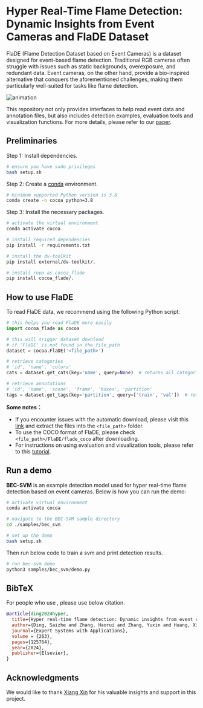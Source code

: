 # Hyper Real-Time Flame Detection: Dynamic Insights from Event Cameras and FlaDE Dataset

FlaDE (Flame Detection Dataset based on Event Cameras) is a dataset designed for
 event-based flame detection. Traditional RGB cameras often struggle with issues 
 such as static backgrounds, overexposure, and redundant data. Event cameras, on 
 the other hand, provide a bio-inspired alternative that conquers the aforementioned
 challenges, making them particularly well-suited for tasks like flame detection.

<span id="animation"></span>
![animation](https://raw.githubusercontent.com/KugaMaxx/cocoa-flade/master/assets/images/demonstration.webp "animation")

This repository not only provides interfaces to help read event data and annotation
 files, but also includes detection examples, evaluation tools and visualization 
 functions. For more details, please refer to our [paper](https://scholar.google.com/citations?view_op=view_citation&hl=en&user=wSfBvMQAAAAJ&citation_for_view=wSfBvMQAAAAJ:UeHWp8X0CEIC).


## Preliminaries

Step 1: Install dependencies.

```bash
# ensure you have sudo privileges
bash setup.sh
```

Step 2: Create a [conda](https://docs.anaconda.com/miniconda/) environment.

```bash
# minimum supported Python version is 3.8
conda create -n cocoa python=3.8
```

Step 3: Install the necessary packages.

```bash
# activate the virtual environment
conda activate cocoa

# install required dependencies
pip install -r requirements.txt

# install the dv-toolkit
pip install external/dv-toolkit/.

# install repo as cocoa_flade
pip install cocoa_flade/.
```


## How to use FlaDE

To read FlaDE data, we recommend using the following Python script:
 
```python
# this helps you read FlaDE more easily
import cocoa_flade as cocoa

# this will trigger dataset download 
# if 'FlaDE' is not found in the file_path
dataset = cocoa.FlaDE('<file_path>')

# retrieve categories
# 'id', 'name', 'colors'
cats = dataset.get_cats(key='name', query=None)  # returns all categories

# retrieve annotations
# 'id', 'name', 'scene', 'frame', 'boxes', 'partition' 
tags = dataset.get_tags(key='partition', query=['train', 'val'])  # returns 'train' and 'val'
```

**Some notes：**
- If you encounter issues with the automatic download, please visit this [link](https://drive.google.com/uc?id=1orF3i8lhT26fixFRavtphPOqgD4p4lyB) and extract the files into the `<file_path>` folder.
- To use the COCO format of FlaDE, please check `<file_path>/FlaDE/flade_coco` after downloading.
- For instructions on using evaluation and visualization tools, please refer to this [tutorial](./cocoa_flade/README.md).


## Run a demo

**BEC-SVM** is an example detection model used for hyper real-time flame detection
 based on event cameras. Below is how you can run the demo:

```bash
# activate virtual environment
conda activate cocoa

# navigate to the BEC-SVM sample directory
cd ./samples/bec_svm

# set up the demo
bash setup.sh
```

Then run below code to train a svm and print detection results.

```bash
# run bec-svm demo
python3 samples/bec_svm/demo.py
```

## BibTeX

For people who use , please use below citation.

```bibtex
@article{ding2024hyper,
  title={Hyper real-time flame detection: Dynamic insights from event cameras and FlaDE dataset},
  author={Ding, Saizhe and Zhang, Haorui and Zhang, Yuxin and Huang, Xinyan and Song, Weiguo},
  journal={Expert Systems with Applications},
  volume = {263},
  pages={125764},
  year={2024},
  publisher={Elsevier},
}
```

## Acknowledgments

We would like to thank [Xiang Xin](mailto:xinxiangscholar@163.com) for his valuable insights and support in this project.
